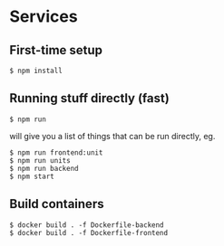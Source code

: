 # Services

## First-time setup

    $ npm install

## Running stuff directly (fast)

    $ npm run

will give you a list of things that can be run directly, eg.

    $ npm run frontend:unit
    $ npm run units
    $ npm run backend
    $ npm start

## Build containers

    $ docker build . -f Dockerfile-backend
    $ docker build . -f Dockerfile-frontend

